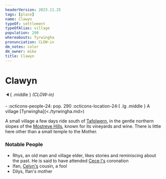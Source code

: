 ```yaml
---
headerVersion: 2023.11.25
tags: [place]
name: Clawyn
typeOf: settlement
typeOfAlias: village
population: 290
whereabouts: Tyrwingha
pronunciation: CLOW-in
dm_notes: color
dm_owner: mike
title: Clawyn
---
```

# Clawyn
:speaker:{ .middle } *(CLOW-in)*  
<div class="grid cards ext-narrow-margin ext-one-column" markdown>
-  
    :octicons-people-24: pop. 290  
    :octicons-location-24:{ .lg .middle } A village [Tyrwingha](<./tyrwingha.md>)  
</div>


A small village a few days ride south of [Tafolwern](<./tafolwern.md>), in the gentle northern slopes of the [Mostreve Hills](<../mostreve-hills.md>), known for its vineyards and wine. There is little here other than a small temple to the Mother.
### Notable People
* Rhys, an old man and village elder, likes stories and reminiscing about the past. He is said to have attended [Cece I's](<../../../people/historical-figures/sembaran-royalty/cece-i.md>) coronation
* Ifan, [Celyn's](<../../../people/pcs/cleenseau/celyn.md>) cousin, a fool
* Dilys, Ifan's mother